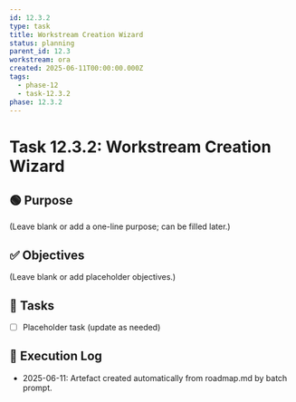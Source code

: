 ```yaml
---
id: 12.3.2
type: task
title: Workstream Creation Wizard
status: planning
parent_id: 12.3
workstream: ora
created: 2025-06-11T00:00:00.000Z
tags:
  - phase-12
  - task-12.3.2
phase: 12.3.2
---
```


# Task 12.3.2: Workstream Creation Wizard

## 🟢 Purpose

(Leave blank or add a one-line purpose; can be filled later.)

## ✅ Objectives

(Leave blank or add placeholder objectives.)

## 🔨 Tasks

- [ ] Placeholder task (update as needed)

## 🧾 Execution Log

- 2025-06-11: Artefact created automatically from roadmap.md by batch prompt.
